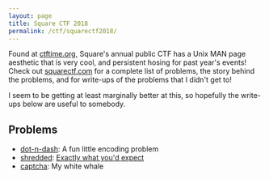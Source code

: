 ```yaml
---
layout: page
title: Square CTF 2018
permalink: /ctf/squarectf2018/
---
```

Found at [ctftime.org](https://ctftime.org), Square's annual public CTF has a
Unix MAN page aesthetic that is very cool, and persistent hosing for past year's
events! Check out [squarectf.com](https://squarectf.com/2018) for a complete
list of problems, the story behind the problems, and for write-ups of the
problems that I didn't get to!

I seem to be getting at least marginally better at this, so hopefully the
write-ups below are useful to somebody.

## Problems ##

+ [dot-n-dash](C1): A fun little encoding problem
+ [shredded](C3): [Exactly what you'd expect](shredded.gif)
+ [captcha](C8): My white whale
